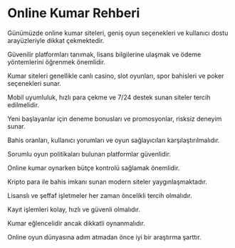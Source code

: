 # Online Kumar Rehberi

Günümüzde online kumar siteleri, geniş oyun seçenekleri ve kullanıcı dostu arayüzleriyle dikkat çekmektedir.  

Güvenilir platformları tanımak, lisans bilgilerine ulaşmak ve ödeme yöntemlerini öğrenmek önemlidir.  

Kumar siteleri genellikle canlı casino, slot oyunları, spor bahisleri ve poker seçenekleri sunar.  

Mobil uyumluluk, hızlı para çekme ve 7/24 destek sunan siteler tercih edilmelidir.  

Yeni başlayanlar için deneme bonusları ve promosyonlar, risksiz deneyim sunar.  

Bahis oranları, kullanıcı yorumları ve oyun sağlayıcıları karşılaştırılmalıdır.  

Sorumlu oyun politikaları bulunan platformlar güvenlidir.  

Online kumar oynarken bütçe kontrolü sağlamak önemlidir.  

Kripto para ile bahis imkanı sunan modern siteler yaygınlaşmaktadır.  

Lisanslı ve şeffaf işletmeler her zaman öncelikli tercih olmalıdır.  

Kayıt işlemleri kolay, hızlı ve güvenli olmalıdır.  

Kumar eğlencelidir ancak dikkatli oynanmalıdır.  

Online oyun dünyasına adım atmadan önce iyi bir araştırma şarttır.
